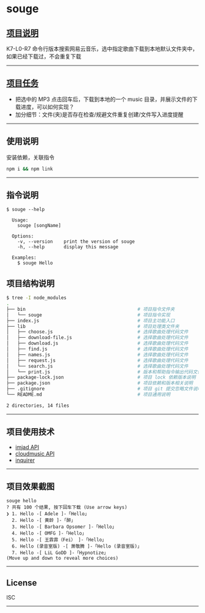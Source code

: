# souge

## [项目说明](https://www.yuque.com/5k/wdiklg/uddmap)

K7-L0-R7 命令行版本搜索网易云音乐，选中指定歌曲下载到本地默认文件夹中，如果已经下载过，不会重复下载

---

## [项目任务](https://www.yuque.com/5k/wdiklg/uddmap#IFUQK)

- 把选中的 MP3 点击回车后，下载到本地的一个 music 目录，并展示文件的下载进度，可以如何实现？
- 加分细节：文件(夹)是否存在检查/规避文件重复创建/文件写入进度提醒

---

## 使用说明

安装依赖，关联指令

```sh
npm i && npm link
```

---

## 指令说明

```shell
$ souge --help

  Usage:
    souge [songName]

  Options:
    -v, --version    print the version of souge
    -h, --help       display this message

  Examples:
    $ souge Hello
```

## 项目结构说明

```sh
$ tree -I node_modules
.
├── bin                                         # 项目指令文件夹
│   └── souge                                   # 项目指令实现
├── index.js                                    # 项目主功能入口
├── lib                                         # 项目处理类文件夹
│   ├── choose.js                               # 选择歌曲处理代码文件
│   ├── download-file.js                        # 选择歌曲处理代码文件
│   ├── download.js                             # 选择歌曲处理代码文件
│   ├── find.js                                 # 选择歌曲处理代码文件
│   ├── names.js                                # 选择歌曲处理代码文件
│   ├── request.js                              # 选择歌曲处理代码文件
│   └── search.js                               # 选择歌曲处理代码文件
│   └── print.js                                # 版本和帮助指令输出代码文件
├── package-lock.json                           # 项目 lock 依赖版本说明
├── package.json                                # 项目依赖和版本相关说明
├── .gitignore                                  # 项目 git 提交忽略文件说明
└── README.md                                   # 项目通用说明

2 directories, 14 files
```

---

## 项目使用技术

- [imjad API](https://api.imjad.cn/cloudmusic.md)
- [cloudmusic API](https://musicapi.leanapp.cn)
- [inquirer](https://www.npmjs.com/package/inquirer)

---

## 项目效果截图

```shell
souge hello
? 共有 100 个结果, 按下回车下载 (Use arrow keys)
❯ 1. Hello -[ Adele ]-「Hello」
  2. Hello -[ 黄龄 ]-「醉」
  3. Hello -[ Barbara Opsomer ]-「Hello」
  4. Hello -[ OMFG ]-「Hello」
  5. Hello -[ 王霏霏（Fei） ]-「Hello」
  6. Hello (录音室版) -[ 萧敬腾 ]-「Hello (录音室版)」
  7. Hello -[ LiL GoDD ]-「Hypnotize」
(Move up and down to reveal more choices)
```


---

## License

ISC

---
